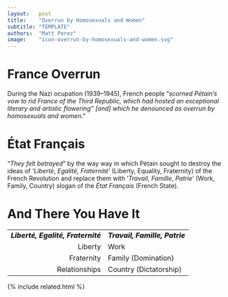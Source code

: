 ```yaml
---
layout:   post
title:    "Overrun by Homosexuals and Women"
subtitle: "TEMPLATE"
authors:  "Matt Perez"
image:    "icon-overrun-by-homosexuals-and-women.svg"
---
```


<div style='display:none; '>
 <p>France overrun by homosexuals and women (said by a Nazi Boss during the occupation).</p>
</div>

<h1>France Overrun</h1>
 <p>During the Nazi ocupation (1939–1945), French people &ldquo;<em>scorned P&eacute;tain&rsquo;s vow to rid France of the Third Republic, which had hosted an exceptional literary and artistic flowering&rdquo; [and] which he denounced as overrun by homosexuals and women</em>.&rdquo;</p>

<h1>&Eacute;tat Fran&ccedil;ais</h1>
  <p>&ldquo;<em>They felt betrayed</em>&rdquo; by the way way in which P&eacute;tain  sought to destroy the ideas of &lsquo;<em>Libert&eacute;</em>, <em>Egalit&eacute;</em>, <em>Fraternit&eacute;</em>&rsquo; (Liberty, Equality, Fraternity) of the French Revolution and replace them with &lsquo;<em>Travail</em>, <em>Famille</em>, <em>Patrie</em>&rsquo; (Work, Family, Country) slogan of the <em>&Eacute;tat Fran&ccedil;ais</em> (French State).</p>

<h1>And There You Have It</h1>
  <table style="background-color:light-gray; align:center; width:90%; ">
   <tr>
    <td style="text-align:right; ">
     <span style="text-align:right; font-weight:800; ">
      <em>
       Libert&eacute;, Egalit&eacute;, Fraternit&eacute;
      </em>
     </span>
    </td>
    <td>
     <span style="text-align:left;  font-weight:800; ">
      <em>Travail, Famille, Patrie</em>
     </span>
    </td>
   </tr>
   <tr>
    <td style="text-align:right; ">
     Liberty
    </td>
    <td style="text-align:left; ">
     Work 
    </td>
   </tr>
   <tr>
    <td style="text-align:right; ">
     Fraternity
    </td>
    <td style="text-align:left; ">
     Family (Domination)
    </td>
   </tr>
   <tr>
    <td style="text-align:right; vertical-align:top; ">
     Relationships
    </td>
    <td style="text-align:left; ">
     Country (Dictatorship)
    </td>
   </tr> 
  </table>

{% include related.html %}